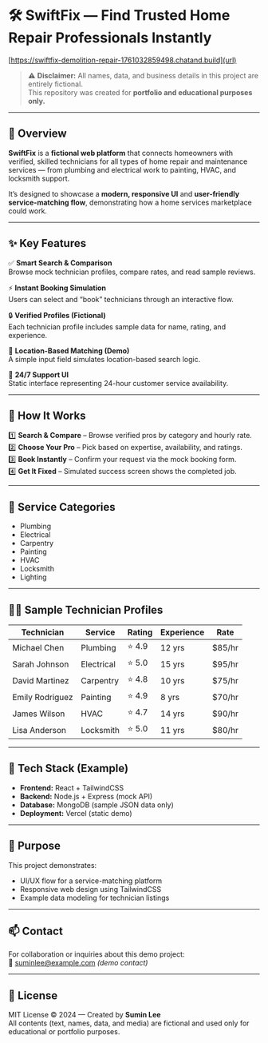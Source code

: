 # 🛠️ SwiftFix — Find Trusted Home Repair Professionals Instantly  

[https://swiftfix-demolition-repair-1761032859498.chatand.build](url)

> ⚠️ **Disclaimer:** All names, data, and business details in this project are entirely fictional.  
> This repository was created for **portfolio and educational purposes only.**

---

## 🧩 Overview  

**SwiftFix** is a **fictional web platform** that connects homeowners with verified, skilled technicians for all types of home repair and maintenance services — from plumbing and electrical work to painting, HVAC, and locksmith support.  

It’s designed to showcase a **modern, responsive UI** and **user-friendly service-matching flow**, demonstrating how a home services marketplace could work.

---

## ✨ Key Features  

✅ **Smart Search & Comparison**  
Browse mock technician profiles, compare rates, and read sample reviews.  

⚡ **Instant Booking Simulation**  
Users can select and “book” technicians through an interactive flow.  

🔒 **Verified Profiles (Fictional)**  
Each technician profile includes sample data for name, rating, and experience.  

📍 **Location-Based Matching (Demo)**  
A simple input field simulates location-based search logic.  

💬 **24/7 Support UI**  
Static interface representing 24-hour customer service availability.  

---

## 🧭 How It Works  

1️⃣ **Search & Compare** – Browse verified pros by category and hourly rate.  
2️⃣ **Choose Your Pro** – Pick based on expertise, availability, and ratings.  
3️⃣ **Book Instantly** – Confirm your request via the mock booking form.  
4️⃣ **Get It Fixed** – Simulated success screen shows the completed job.  

---

## 🔧 Service Categories  

- Plumbing  
- Electrical  
- Carpentry  
- Painting  
- HVAC  
- Locksmith  
- Lighting  

---

## 👩‍🔧 Sample Technician Profiles  

| Technician | Service | Rating | Experience | Rate |
|-------------|----------|---------|-------------|------|
| Michael Chen | Plumbing | ⭐ 4.9 | 12 yrs | \$85/hr |
| Sarah Johnson | Electrical | ⭐ 5.0 | 15 yrs | \$95/hr |
| David Martinez | Carpentry | ⭐ 4.8 | 10 yrs | \$75/hr |
| Emily Rodriguez | Painting | ⭐ 4.9 | 8 yrs | \$70/hr |
| James Wilson | HVAC | ⭐ 4.7 | 14 yrs | \$90/hr |
| Lisa Anderson | Locksmith | ⭐ 5.0 | 11 yrs | \$80/hr |

---

## 🧠 Tech Stack (Example)  

- **Frontend:** React + TailwindCSS  
- **Backend:** Node.js + Express (mock API)  
- **Database:** MongoDB (sample JSON data only)  
- **Deployment:** Vercel (static demo)  

---

## 🎯 Purpose  

This project demonstrates:  
- UI/UX flow for a service-matching platform  
- Responsive web design using TailwindCSS  
- Example data modeling for technician listings  

---

## 📫 Contact  

For collaboration or inquiries about this demo project:  
📧 suminlee@example.com *(demo contact)*  

---

## 🧾 License  

MIT License © 2024 — Created by **Sumin Lee**  
All contents (text, names, data, and media) are fictional and used only for educational or portfolio purposes.  
